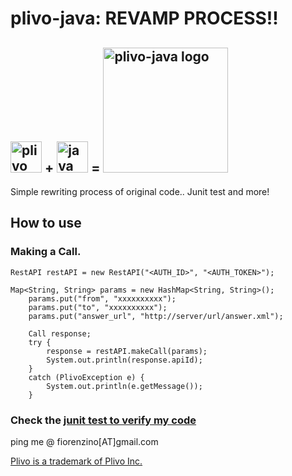 plivo-java: REVAMP PROCESS!!
=========================

<img src="https://raw.github.com/fiorenzino/plivo-java/master/docs/img/plivo-logo.jpg" alt="plivo logo" style="height: 50px"> + 
<img src="https://raw.github.com/fiorenzino/plivo-java/master/docs/img/java-logo.jpg" alt="java logo" style="height: 50px"> = 
<img src="https://raw.github.com/fiorenzino/plivo-java/master/docs/img/plivo-java.png" alt="plivo-java logo" style="height: 200px">
-----------

Simple rewriting process of original code.. Junit test and more!



How to use
----------

### Making a Call.
	RestAPI restAPI = new RestAPI("<AUTH_ID>", "<AUTH_TOKEN>");

  	Map<String, String> params = new HashMap<String, String>();
		params.put("from", "xxxxxxxxxx");
		params.put("to", "xxxxxxxxxx");
		params.put("answer_url", "http://server/url/answer.xml");

		Call response;
		try {
			response = restAPI.makeCall(params);
			System.out.println(response.apiId);
		} 
		catch (PlivoException e) {
			System.out.println(e.getMessage());
		}
 
### Check the [junit test to verify my code](https://github.com/fiorenzino/plivo-java/tree/master/src/test/java/com/plivo/test)


ping me @ fiorenzino[AT]gmail.com

[Plivo is a trademark of Plivo Inc.](http://www.plivo.com)
